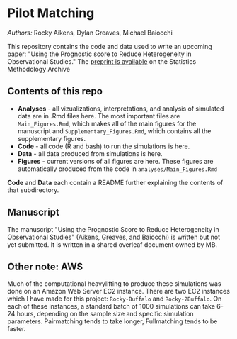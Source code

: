 # Pilot Matching
*Authors:* Rocky Aikens, Dylan Greaves, Michael Baiocchi

This repository contains the code and data used to write an upcoming paper: "Using the Prognostic score to Reduce Heterogeneity in Observational Studies." The [preprint is available](https://arxiv.org/abs/1908.09077) on the Statistics Methodology Archive

## Contents of this repo

- **Analyses** - all vizualizations, interpretations, and analysis of simulated data are in .Rmd files here. The most important files are `Main_Figures.Rmd`, which makes all of the main figures for the manuscript and `Supplementary_Figures.Rmd`, which contains all the supplementary figures.
- **Code** - all code (R and bash) to run the simulations is here.
- **Data** - all data produced from simulations is here.
- **Figures** - current versions of all figures are here.  These figures are automatically produced from the code in `analyses/Main_Figures.Rmd`

**Code** and **Data** each contain a README further explaining the contents of that subdirectory.

## Manuscript

The manuscript "Using the Prognostic Score to Reduce Heterogeneity in Observational Studies" (Aikens, Greaves, and Baiocchi) is written but not yet submitted.  It is written in a shared overleaf document owned by MB.

## Other note: AWS

Much of the computational heavylifting to produce these simulations was done on an Amazon Web Server EC2 instance.  There are two EC2 instances which I have made for this project: `Rocky-Buffalo` and `Rocky-2Buffalo`.  On each of these instances, a standard batch of 1000 simulations can take 6-24 hours, depending on the sample size and specific simulation parameters.  Pairmatching tends to take longer, Fullmatching tends to be faster.



